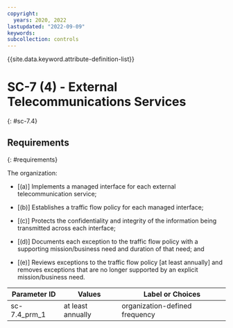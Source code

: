 ```yaml
---
copyright:
  years: 2020, 2022
lastupdated: "2022-09-09"
keywords: 
subcollection: controls
---
```


{{site.data.keyword.attribute-definition-list}}

# SC-7 (4) - External Telecommunications Services
{: #sc-7.4}

## Requirements
{: #requirements}

The organization:

- \[(a)\] Implements a managed interface for each external telecommunication service;

- \[(b)\] Establishes a traffic flow policy for each managed interface;

- \[(c)\] Protects the confidentiality and integrity of the information being transmitted across each interface;

- \[(d)\] Documents each exception to the traffic flow policy with a supporting mission/business need and duration of that need; and

- \[(e)\] Reviews exceptions to the traffic flow policy [at least annually] and removes exceptions that are no longer supported by an explicit mission/business need.

| Parameter ID | Values | Label or Choices |
|---|---|---|
| sc-7.4_prm_1 | at least annually | organization-defined frequency |



